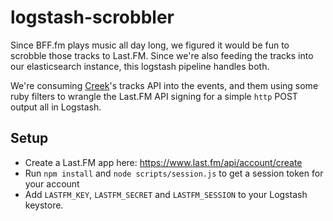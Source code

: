 # logstash-scrobbler

Since BFF.fm plays music all day long, we figured it would be fun to scrobble those tracks to Last.FM. Since we're also feeding the tracks into our elasticsearch instance, this logstash pipeline handles both.

We're consuming [Creek](https://creek.fm)'s tracks API into the events, and them using some ruby filters to wrangle the Last.FM API signing for a simple `http` POST output all in Logstash.

## Setup

* Create a Last.FM app here: https://www.last.fm/api/account/create
* Run `npm install` and `node scripts/session.js` to get a session token for your account
* Add `LASTFM_KEY`, `LASTFM_SECRET` and `LASTFM_SESSION` to your Logstash keystore.
